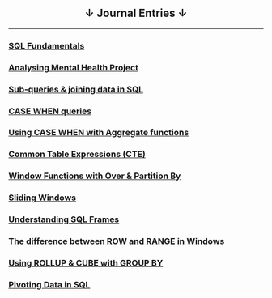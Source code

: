 ## <center>&#8595; Journal Entries &#8595;</center>

--- 

### [SQL Fundamentals](/Journal/11April24)
### [Analysing Mental Health Project](/Journal/12April24) 
### [Sub-queries & joining data in SQL](/Journal/14April24)
### [CASE WHEN queries](/Journal/15April24)
### [Using CASE WHEN with Aggregate functions](/Journal/16April2024)
### [Common Table Expressions (CTE)](/Journal/18April2024)
### [Window Functions with Over & Partition By](/Journal/19April2024)
### [Sliding Windows](/Journal/19April2024a)
### [Understanding SQL Frames](/Journal/20April2024)
### [The difference between ROW and RANGE in Windows](/Journal/21April2024) 
### [Using ROLLUP & CUBE with GROUP BY](/Journal/22April2024)
### [Pivoting Data in SQL](/Journal/22April2024a)
